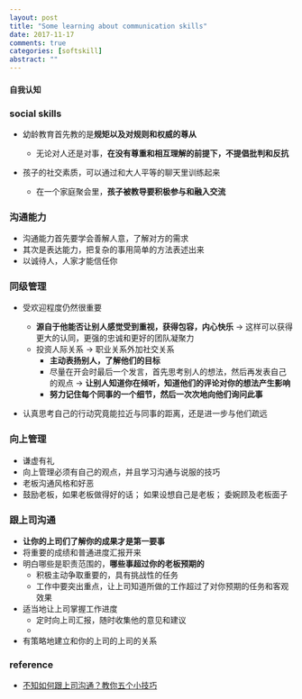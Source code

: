 ```yaml
---
layout: post
title: "Some learning about communication skills"
date: 2017-11-17
comments: true
categories: [softskill]
abstract: ""
---
```


#### 自我认知 

### social skills 
 * 幼龄教育首先教的是**规矩以及对规则和权威的尊从**
   - 无论对人还是对事，**在没有尊重和相互理解的前提下，不提倡批判和反抗**

 * 孩子的社交素质，可以通过和大人平等的聊天里训练起来
   - 在一个家庭聚会里，**孩子被教导要积极参与和融入交流**

### 沟通能力
  * 沟通能力首先要学会善解人意，了解对方的需求
  * 其次是表达能力，把复杂的事用简单的方法表述出来
  * 以诚待人，人家才能信任你 

### 同级管理 
   * 受欢迎程度仍然很重要 
     - **源自于他能否让别人感觉受到重视，获得包容，内心快乐** -> 这样可以获得更大的认同，更强的忠诚和更好的团队凝聚力
     - 投资人际关系 ->  职业关系外加社交关系 
       + **主动表扬别人，了解他们的目标**  
       + 尽量在开会时最后一个发言，首先思考别人的想法，然后再发表自己的观点 -> 
       **让别人知道你在倾听，知道他们的评论对你的想法产生影响**  
       + **努力记住每个同事的一个细节，然后一次次地向他们询问此事** 


   * 认真思考自己的行动究竟能拉近与同事的距离，还是进一步与他们疏远


### 向上管理
   - 谦虚有礼
   - 向上管理必须有自己的观点，并且学习沟通与说服的技巧
   - 老板沟通风格和好恶
   - 鼓励老板，如果老板做得好的话； 如果设想自己是老板； 委婉顾及老板面子

### 跟上司沟通
   - **让你的上司们了解你的成果才是第一要事**
   - 将重要的成绩和普通进度汇报开来
   - 明白哪些是职责范围的，**哪些事超过你的老板预期的**
     * 积极主动争取重要的，具有挑战性的任务
     * 工作中要突出重点，让上司知道所做的工作超过了对你预期的任务和客观效果
   - 适当地让上司掌握工作进度
     * 定时向上司汇报，随时收集他的意见和建议
     * 
   - 有策略地建立和你的上司的上司的关系


### reference
* [不知如何跟上司沟通？教你五个小技巧](http://likaifu.blog.caixin.com/archives/171240)
